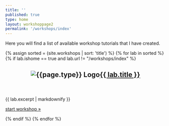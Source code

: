 ```yaml
---
title: ''
published: true
type: home
layout: workshoppage2
permalink: '/workshops/index'
---
```


Here you will find a list of available workshop tutorials that I have created.  

{% assign sorted = (site.workshops | sort: 'title') %} 
{% for lab in  sorted %}
{% if lab.ishome == true and lab.url != "/workshops/index" %}
<article>
<header>
<h2 class="post-title"><img src="{{ "/images/logo.png" | prepend: lab.type }}" alt="{{page.type}} Logo"><a href="{{ lab.url }}.html">{{ lab.title }}<br /></a></h2>
</header>
 <div>
{{ lab.excerpt | markdownify }}
  </div>
<div class="more-link">
  <p><a href="{{ lab.url }}.html">start workshop &raquo;</a></p>
</div>

</article>
{% endif %}
{% endfor %}

